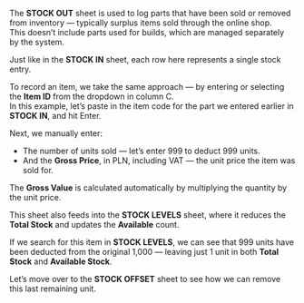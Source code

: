 The **STOCK OUT** sheet is used to log parts that have been sold or removed from inventory — typically surplus items sold through the online shop.  
This doesn’t include parts used for builds, which are managed separately by the system.

Just like in the **STOCK IN** sheet, each row here represents a single stock entry.

To record an item, we take the same approach — by entering or selecting the **Item ID** from the dropdown in column C.  
In this example, let’s paste in the item code for the part we entered earlier in **STOCK IN**, and hit Enter.

Next, we manually enter:

- The number of units sold — let’s enter 999 to deduct 999 units.
- And the **Gross Price**, in PLN, including VAT — the unit price the item was sold for.

The **Gross Value** is calculated automatically by multiplying the quantity by the unit price.

This sheet also feeds into the **STOCK LEVELS** sheet, where it reduces the **Total Stock** and updates the **Available** count.

If we search for this item in **STOCK LEVELS**, we can see that 999 units have been deducted from the original 1,000 — leaving just 1 unit in both **Total Stock** and **Available Stock**.

Let’s move over to the **STOCK OFFSET** sheet to see how we can remove this last remaining unit.

